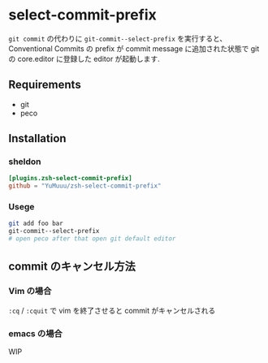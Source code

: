 # select-commit-prefix

`git commit` の代わりに `git-commit--select-prefix` を実行すると、Conventional Commits の prefix が commit message に追加された状態で git の core.editor に登録した editor が起動します.

## Requirements

- git
- peco

## Installation

### sheldon

```toml
[plugins.zsh-select-commit-prefix]
github = "YuMuuu/zsh-select-commit-prefix"
```

### Usege

```zsh
git add foo bar
git-commit--select-prefix
# open peco after that open git default editor
```

## commit のキャンセル方法

### Vim の場合

`:cq` / `:cquit` で vim を終了させると commit がキャンセルされる

### emacs の場合

WIP
